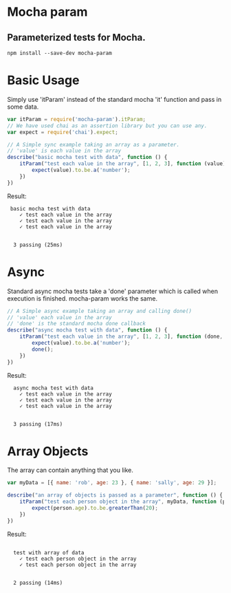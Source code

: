 # Mocha param

## Parameterized tests for Mocha.

```
npm install --save-dev mocha-param
```

# Basic Usage

Simply use 'itParam' instead of the standard mocha 'it' function and pass in some data. 

```javascript
var itParam = require('mocha-param').itParam;
// We have used chai as an assertion library but you can use any.
var expect = require('chai').expect;

// A Simple sync example taking an array as a parameter.
// 'value' is each value in the array
describe("basic mocha test with data", function () {
    itParam("test each value in the array", [1, 2, 3], function (value) {
        expect(value).to.be.a('number');
    })
})

```

Result:

```
 basic mocha test with data
    ✓ test each value in the array
    ✓ test each value in the array
    ✓ test each value in the array


  3 passing (25ms)

```

# Async

Standard async mocha tests take a 'done' parameter which is called when execution is finished.
mocha-param works the same.

```javascript
// A Simple async example taking an array and calling done()
// 'value' each value in the array
// 'done' is the standard mocha done callback
describe("async mocha test with data", function () {
    itParam("test each value in the array", [1, 2, 3], function (done, value) {
        expect(value).to.be.a('number');
        done();
    })
})
```

Result:

```
  async mocha test with data
    ✓ test each value in the array
    ✓ test each value in the array
    ✓ test each value in the array


  3 passing (17ms)

```

# Array Objects

The array can contain anything that you like.

```javascript
var myData = [{ name: 'rob', age: 23 }, { name: 'sally', age: 29 }];

describe("an array of objects is passed as a parameter", function () {
    itParam("test each person object in the array", myData, function (person) {
        expect(person.age).to.be.greaterThan(20);
    })
})
```

Result:

```

  test with array of data
    ✓ test each person object in the array
    ✓ test each person object in the array


  2 passing (14ms)
  ```